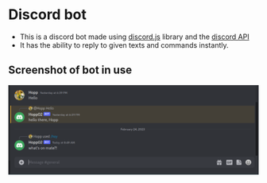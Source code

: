 # Discord bot
- This is a discord bot made using [discord.js](https://discord.js.org/#/) library and the [discord  API](https://discord.com/developers/docs/intro/)
- It has the ability to reply to given texts and commands instantly.

## Screenshot of bot in use

![Alt text](/screenshot.png "Discord bot")